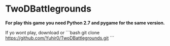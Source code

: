 # TwoDBattlegrounds

**For play this game you need Python 2.7 and pygame for the  same version.**

If yo wont play, download or
´´´bash
git clone https://github.com/Yuhir0/TwoDBattlegrounds.git
´´´
